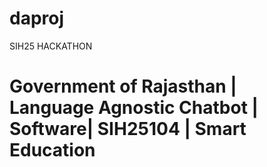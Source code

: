# daproj
SIH25 HACKATHON

# Government of Rajasthan |	Language Agnostic Chatbot |	Software|	SIH25104 | Smart Education




